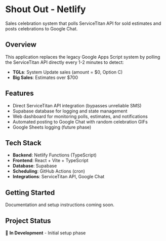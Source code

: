 # Shout Out - Netlify

Sales celebration system that polls ServiceTitan API for sold estimates and posts celebrations to Google Chat.

## Overview

This application replaces the legacy Google Apps Script system by polling the ServiceTitan API directly every 1-2 minutes to detect:
- **TGLs**: System Update sales (amount = $0, Option C)
- **Big Sales**: Estimates over $700

## Features

- Direct ServiceTitan API integration (bypasses unreliable SMS)
- Supabase database for logging and state management
- Web dashboard for monitoring polls, estimates, and notifications
- Automated posting to Google Chat with random celebration GIFs
- Google Sheets logging (future phase)

## Tech Stack

- **Backend**: Netlify Functions (TypeScript)
- **Frontend**: React + Vite + TypeScript
- **Database**: Supabase
- **Scheduling**: GitHub Actions (cron)
- **Integrations**: ServiceTitan API, Google Chat

## Getting Started

Documentation and setup instructions coming soon.

## Project Status

🚧 **In Development** - Initial setup phase
